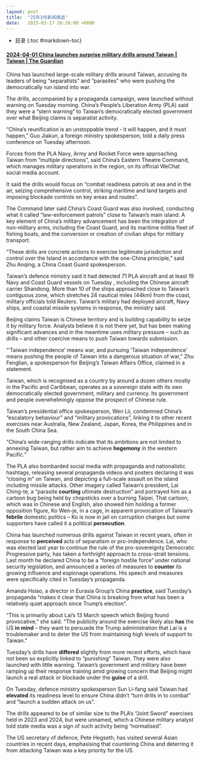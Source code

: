 ```yaml
---
layout: post
title:  "25年3月新闻摘选"
date:   2025-03-17 20:26:00 +0800
---
```


* 目录
{:toc #markdown-toc}

#### [2024-04-01 China launches surprise military drills around Taiwan | Taiwan | The Guardian](https://www.theguardian.com/world/2025/apr/01/china-launches-surprise-military-drills-around-taiwan)

China has launched large-scale military drills around Taiwan, accusing its leaders of being “separatists” and “parasites” who were pushing the democratically run island into war.

The drills, accompanied by a propaganda campaign, were launched without warning on Tuesday morning. China’s People’s Liberation Army (PLA) said they were a “stern warning” to Taiwan’s democratically elected government over what Beijing claims is separatist activity.

“China’s reunification is an unstoppable trend - it will happen, and it must happen,” Guo Jiakun, a foreign ministry spokesperson, told a daily press conference on Tuesday afternoon.

Forces from the PLA Navy, Army and Rocket Force were approaching Taiwan from “multiple directions”, said China’s Eastern Theatre Command, which manages military operations in the region, on its official WeChat social media account.

It said the drills would focus on “combat readiness patrols at sea and in the air, seizing comprehensive control, striking maritime and land targets and imposing blockade controls on key areas and routes”.

The Command later said China’s Coast Guard was also involved, conducting what it called “law-enforcement patrols” close to Taiwan’s main island. A key element of China’s military advancement has been the integration of non-military arms, including the Coast Guard, and its maritime militia fleet of fishing boats, and the conversion or creation of civilian ships for military transport.

“These drills are concrete actions to exercise legitimate jurisdiction and control over the Island in accordance with the one-China principle,” said Zhu Anqing, a China Coast Guard spokesperson.

Taiwan’s defence ministry said it had detected 71 PLA aircraft and at least 19 Navy and Coast Guard vessels on Tuesday , including the Chinese aircraft carrier Shandong. More than 10 of the ships approached close to Taiwan’s contiguous zone, which stretches 24 nautical miles (44km) from the coast, military officials told Reuters. Taiwan’s military had deployed aircraft, Navy ships, and coastal missile systems in response, the ministry said.

Beijing claims Taiwan is Chinese territory and is building capability to seize it by military force. Analysts believe it is not there yet, but has been making significant advances and in the meantime uses military pressure – such as drills – and other coercive means to push Taiwan towards submission.

“‘Taiwan independence’ means war, and pursuing ‘Taiwan independence’ means pushing the people of Taiwan into a dangerous situation of war,” Zhu Fenglian, a spokesperson for Beijing’s Taiwan Affairs Office, claimed in a statement.

Taiwan, which is recognised as a country by around a dozen others mostly in the Pacific and Caribbean, operates as a sovereign state with its own democratically elected government, military and currency. Its government and people overwhelmingly oppose the prospect of Chinese rule.

Taiwan’s presidential office spokesperson, Wen Lii, condemned China’s “escalatory behaviour” and “military provocations”, linking it to other recent exercises near Australia, New Zealand, Japan, Korea, the Philippines and in the South China Sea.

“China’s wide-ranging drills indicate that its ambitions are not limited to annexing Taiwan, but rather aim to achieve **hegemony** in the western Pacific.”

The PLA also bombarded social media with propaganda and nationalistic hashtags, releasing several propaganda videos and posters declaring it was “closing in” on Taiwan, and depicting a full-scale assault on the island including missile attacks. Other imagery called Taiwan’s president, Lai Ching-te, a “parasite **courting** ultimate destruction” and portrayed him as a cartoon bug being held by chopsticks over a burning Taipei. That cartoon, which was in Chinese and English, also showed him holding a former opposition figure, Ko Wen-je, in a cage, in apparent provocation of Taiwan’s **febrile** domestic politics – Ko is now in jail on corruption charges but some supporters have called it a political **persecution**.

China has launched numerous drills against Taiwan in recent years, often in response to **perceived** acts of separatism or pro-independence. Lai, who was elected last year to continue the rule of the pro-sovereignty Democratic Progressive party, has taken a forthright approach to cross-strait tensions. Last month he declared China to be a “foreign hostile force” under national security legislation, and announced a series of measures to **counter** its growing influence and espionage operations. His speech and measures were specifically cited in Tuesday’s propaganda.

Amanda Hsiao, a director in Eurasia Group’s China **practice**, said Tuesday’s propaganda “makes it clear that China is breaking from what has been a relatively quiet approach since Trump’s election”.

“This is primarily about Lai’s 13 March speech which Beijing found provocative,” she said. “The publicity around the exercise likely also **has** the US **in mind** – they want to persuade the Trump administration that Lai is a troublemaker and to deter the US from maintaining high levels of support to Taiwan.”

Tuesday’s drills have **differed** slightly from more recent efforts, which have not been so explicitly linked to “punishing” Taiwan. They were also launched with little warning. Taiwan’s government and military have been ramping up their response training amid growing concern that Beijing might launch a real attack or blockade under the **guise** of a drill.

On Tuesday, defence ministry spokesperson Sun Li-fang said Taiwan had **elevated** its readiness level to ensure China didn’t “turn drills in to combat” and “launch a sudden attack on us”.

The drills appeared to be of similar size to the PLA’s “Joint Sword” exercises held in 2023 and 2024, but were unnamed, which a Chinese military analyst told state media was a sign of such activity being “normalised”.

The US secretary of defence, Pete Hegseth, has visited several Asian countries in recent days, emphasising that countering China and deterring it from attacking Taiwan was a key priority for the US.
